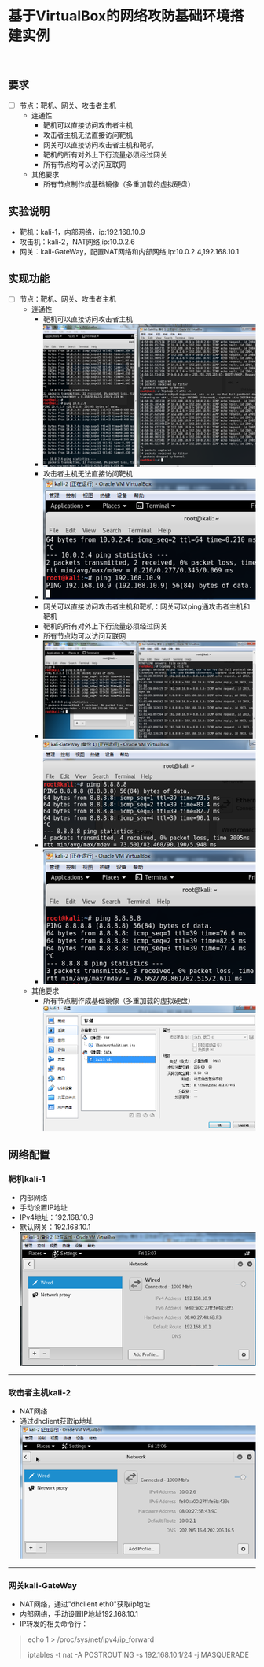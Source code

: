 # 基于VirtualBox的网络攻防基础环境搭建实例 #
<br/>

## 要求 ##

* [ ] 节点：靶机、网关、攻击者主机
    * 连通性
        * 靶机可以直接访问攻击者主机
        * 攻击者主机无法直接访问靶机
        * 网关可以直接访问攻击者主机和靶机
        * 靶机的所有对外上下行流量必须经过网关
        * 所有节点均可以访问互联网
    * 其他要求
        * 所有节点制作成基础镜像（多重加载的虚拟硬盘）

## 实验说明 ##
- 靶机：kali-1，内部网络，ip:192.168.10.9
- 攻击机：kali-2，NAT网络,ip:10.0.2.6
- 网关：kali-GateWay，配置NAT网络和内部网络,ip:10.0.2.4,192.168.10.1

## 实现功能 ##
* [ ] 节点：靶机、网关、攻击者主机
    * 连通性
        * 靶机可以直接访问攻击者主机
        * ![](pictures/1.PNG)
        * 攻击者主机无法直接访问靶机
        * ![](pictures/2.PNG)
        * 网关可以直接访问攻击者主机和靶机：网关可以ping通攻击者主机和靶机
        * 靶机的所有对外上下行流量必须经过网关
        * 所有节点均可以访问互联网
        * ![](pictures/4.PNG)
        * ![](pictures/5.PNG)
        * ![](pictures/3.PNG)
    * 其他要求
        * 所有节点制作成基础镜像（多重加载的虚拟硬盘）
        ![](pictures/12.PNG)


## 网络配置 ##
### 靶机kali-1 ###
- 内部网络
- 手动设置IP地址
- IPv4地址：192.168.10.9
- 默认网关：192.168.10.1
![](pictures/10.PNG)
----------
### 攻击者主机kali-2 ###
- NAT网络
- 通过dhclient获取ip地址
![](./pictures/9.PNG)
----------
### 网关kali-GateWay ###
- NAT网络，通过"dhclient eth0"获取ip地址
- 内部网络，手动设置IP地址192.168.10.1
- IP转发的相关命令行：
> echo 1 > /proc/sys/net/ipv4/ip_forward
> 
> iptables -t nat -A POSTROUTING -s 192.168.10.1/24 -j MASQUERADE

